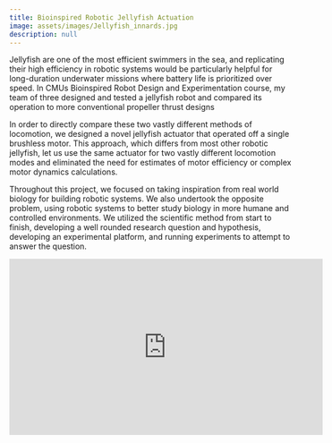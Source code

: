 ```yaml
---
title: Bioinspired Robotic Jellyfish Actuation
image: assets/images/Jellyfish_innards.jpg
description: null
---
```

Jellyfish are one of the most efficient swimmers in the sea, and replicating their high efficiency in robotic systems would be particularly helpful for long-duration underwater missions where battery life is prioritized over speed. In CMUs Bioinspired Robot Design and Experimentation course, my team of three designed and tested a jellyfish robot and compared its operation to more conventional propeller thrust designs

In order to directly compare these two vastly different methods of locomotion, we designed a novel jellyfish actuator that operated off a single brushless motor. This approach, which differs from most other robotic jellyfish, let us use the same actuator for two vastly different locomotion modes and eliminated the need for estimates of motor efficiency or complex motor dynamics calculations. 

Throughout this project, we focused on taking inspiration from real world biology for building robotic systems. We also undertook the opposite problem, using robotic systems to better study biology in more humane and controlled environments. We utilized the scientific method from start to finish, developing a well rounded research question and hypothesis, developing an experimental platform, and running experiments to attempt to answer the question.

<iframe width="560" height="315" src="https://www.youtube.com/embed/Nk4EoO4Q2Y8?si=8cFvPOZEFzz6UDcD" title="YouTube video player" frameborder="0" allow="accelerometer; autoplay; clipboard-write; encrypted-media; gyroscope; picture-in-picture; web-share" allowfullscreen></iframe>
